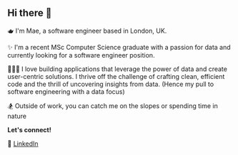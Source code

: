 ## Hi there 👋

🫖 I'm Mae, a software engineer based in London, UK. 

✨ I'm a recent MSc Computer Science graduate with a passion for data and currently looking for a software engineer position. 

👩🏼‍💻 I love building applications that leverage the power of data and create user-centric solutions. I thrive off the challenge of crafting clean, efficient code and the thrill of uncovering insights from data. (Hence my pull to software engineering with a data focus)

🏂 Outside of work, you can catch me on the slopes or spending time in nature

<b>Let's connect!</b>

🔗 <a href="https://www.linkedin.com/in/mae-and/">LinkedIn</a> 

